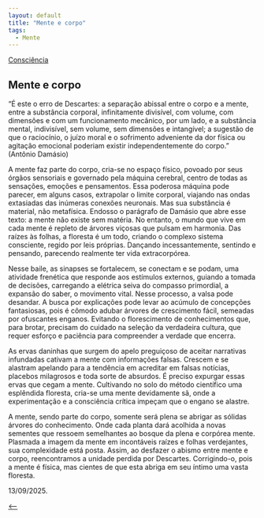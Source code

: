 ```yaml
---
layout: default
title: "Mente e corpo"
tags:
  - Mente
--- 
```




[Consciência](./)

## Mente e corpo

“É este o erro de Descartes: a separação abissal entre o corpo e a mente, entre a substância corporal, infinitamente divisível, com volume, com dimensões e com um funcionamento mecânico, por um lado, e a substância mental, indivisível, sem volume, sem dimensões e intangível; a sugestão de que o raciocínio, o juízo moral e o sofrimento adveniente da dor física ou agitação emocional poderiam existir independentemente do corpo.” (Antônio Damásio)

A mente faz parte do corpo, cria-se no espaço físico, povoado por seus órgãos sensoriais e governado pela máquina cerebral, centro de todas as sensações, emoções e pensamentos. Essa poderosa máquina pode parecer, em alguns casos, extrapolar o limite corporal, viajando nas ondas extasiadas das inúmeras conexões neuronais. Mas sua substância é material, não metafísica. Endosso o parágrafo de Damásio que abre esse texto: a mente não existe sem matéria. No entanto, o mundo que vive em cada mente é repleto de árvores viçosas que pulsam em harmonia. Das raízes às folhas, a floresta é um todo, criando o complexo sistema consciente, regido por leis próprias. Dançando incessantemente, sentindo e pensando, parecendo realmente ter vida extracorpórea.

Nesse baile, as sinapses se fortalecem, se conectam e se podam, uma atividade frenética que responde aos estímulos externos, guiando a tomada de decisões, carregando a elétrica seiva do compasso primordial, a expansão do saber, o movimento vital. Nesse processo, a valsa pode desandar. A busca por explicações pode levar ao acúmulo de concepções fantasiosas, pois é cômodo adubar árvores de crescimento fácil, semeadas por ofuscantes enganos. Evitando o florescimento de conhecimentos que, para brotar, precisam do cuidado na seleção da verdadeira cultura, que requer esforço e paciência para compreender a verdade que encerra.

As ervas daninhas que surgem do apelo preguiçoso de aceitar narrativas infundadas cativam a mente com informações falsas. Crescem e se alastram apelando para a tendência em acreditar em falsas notícias, placebos milagrosos e toda sorte de absurdos. É preciso expurgar essas ervas que cegam a mente. Cultivando no solo do método científico uma esplêndida floresta, cria-se uma mente devidamente sã, onde a experimentação e a consciência crítica impeçam que o engano se alastre.

A mente, sendo parte do corpo, somente será plena se abrigar as sólidas árvores do conhecimento. Onde cada planta dará acolhida a novas sementes que ressoem semelhantes ao bosque da plena e corpórea mente. Plasmada a imagem da mente em incontáveis raízes e folhas verdejantes, sua complexidade está posta. Assim, ao desfazer o abismo entre mente e corpo, reencontramos a unidade perdida por Descartes. Corrigindo-o, pois a mente é física, mas cientes de que esta abriga em seu íntimo uma vasta floresta.

13/09/2025.

[<--](./)